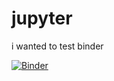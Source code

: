 # jupyter
i wanted to test binder

[![Binder](https://mybinder.org/badge_logo.svg)](https://mybinder.org/v2/gh/fschmnn/jupyter/master?filepath=https%3A%2F%2Fgithub.com%2Ffschmnn%2Fjupyter%2Ftest.ipynb)
